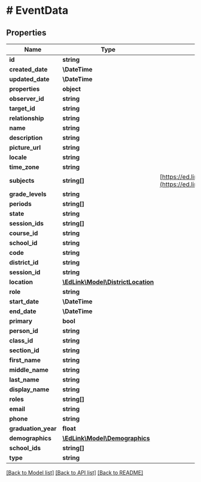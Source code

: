 # # EventData

## Properties

Name | Type | Description | Notes
------------ | ------------- | ------------- | -------------
**id** | **string** |  |
**created_date** | **\DateTime** |  |
**updated_date** | **\DateTime** |  |
**properties** | **object** |  |
**observer_id** | **string** |  |
**target_id** | **string** |  |
**relationship** | **string** |  |
**name** | **string** |  |
**description** | **string** |  |
**picture_url** | **string** |  |
**locale** | **string** |  |
**time_zone** | **string** |  |
**subjects** | **string[]** | [https://ed.link/docs/api/v2.0/models/external/enums/subject](https://ed.link/docs/api/v2.0/models/external/enums/subject) |
**grade_levels** | **string** |  |
**periods** | **string[]** |  |
**state** | **string** |  |
**session_ids** | **string[]** |  |
**course_id** | **string** |  |
**school_id** | **string** |  |
**code** | **string** |  |
**district_id** | **string** |  |
**session_id** | **string** |  |
**location** | [**\EdLink\Model\DistrictLocation**](DistrictLocation.md) |  |
**role** | **string** |  |
**start_date** | **\DateTime** |  |
**end_date** | **\DateTime** |  |
**primary** | **bool** |  |
**person_id** | **string** |  |
**class_id** | **string** |  |
**section_id** | **string** |  |
**first_name** | **string** |  |
**middle_name** | **string** |  |
**last_name** | **string** |  |
**display_name** | **string** |  |
**roles** | **string[]** |  |
**email** | **string** |  |
**phone** | **string** |  |
**graduation_year** | **float** |  |
**demographics** | [**\EdLink\Model\Demographics**](Demographics.md) |  |
**school_ids** | **string[]** |  |
**type** | **string** |  |

[[Back to Model list]](../../README.md#models) [[Back to API list]](../../README.md#endpoints) [[Back to README]](../../README.md)
